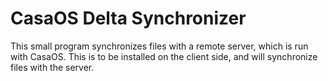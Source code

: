 # CasaOS Delta Synchronizer

This small program synchronizes files with a remote server, which is run with CasaOS.
This is to be installed on the client side, and will synchronize files with the server.

